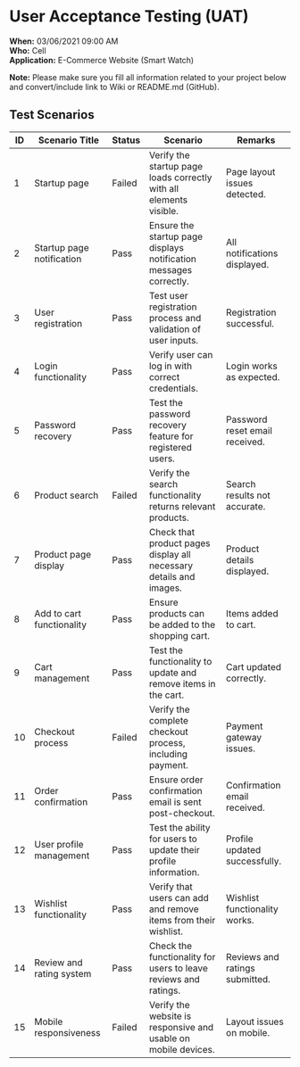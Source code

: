# User Acceptance Testing (UAT)

**When:** 03/06/2021 09:00 AM  
**Who:** Cell  
**Application:** E-Commerce Website (Smart Watch)  

**Note:** Please make sure you fill all information related to your project below and convert/include link to Wiki or README.md (GitHub).

## Test Scenarios

| ID  | Scenario Title                      | Status | Scenario                                                                 | Remarks                         |
| --- | ----------------------------------- | ------ | ----------------------------------------------------------------------- | ------------------------------- |
| 1   | Startup page                        | Failed | Verify the startup page loads correctly with all elements visible.      | Page layout issues detected.    |
| 2   | Startup page notification           | Pass   | Ensure the startup page displays notification messages correctly.       | All notifications displayed.    |
| 3   | User registration                   | Pass   | Test user registration process and validation of user inputs.            | Registration successful.        |
| 4   | Login functionality                 | Pass   | Verify user can log in with correct credentials.                        | Login works as expected.        |
| 5   | Password recovery                   | Pass   | Test the password recovery feature for registered users.                 | Password reset email received.  |
| 6   | Product search                      | Failed | Verify the search functionality returns relevant products.               | Search results not accurate.    |
| 7   | Product page display                | Pass   | Check that product pages display all necessary details and images.      | Product details displayed.      |
| 8   | Add to cart functionality           | Pass   | Ensure products can be added to the shopping cart.                      | Items added to cart.            |
| 9   | Cart management                     | Pass   | Test the functionality to update and remove items in the cart.           | Cart updated correctly.         |
| 10  | Checkout process                    | Failed | Verify the complete checkout process, including payment.                 | Payment gateway issues.         |
| 11  | Order confirmation                  | Pass   | Ensure order confirmation email is sent post-checkout.                   | Confirmation email received.    |
| 12  | User profile management             | Pass   | Test the ability for users to update their profile information.          | Profile updated successfully.   |
| 13  | Wishlist functionality              | Pass   | Verify that users can add and remove items from their wishlist.          | Wishlist functionality works.   |
| 14  | Review and rating system            | Pass   | Check the functionality for users to leave reviews and ratings.          | Reviews and ratings submitted.  |
| 15  | Mobile responsiveness               | Failed | Verify the website is responsive and usable on mobile devices.           | Layout issues on mobile.        |